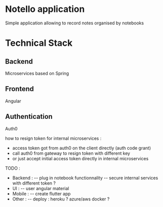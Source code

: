 # Notello application
Simple application allowing to record notes organised by notebooks

# Technical Stack

## Backend
Microservices based on Spring

## Frontend
Angular

## Authentication 
Auth0



how to resign token for internal microservices : 
- access token got from auth0 on the client directly (auth code grant)
- call auth0 from gateway to resign token with different key
- or just accept initial access token directly in internal microservices


TODO : 
- Backend : 
-- plug in notebook functionnality
-- secure internal services with different token ? 
- UI :
-- user angular material
- Mobile : 
-- create flutter app
- Other : 
-- deploy : heroku ? azure/aws docker ?
